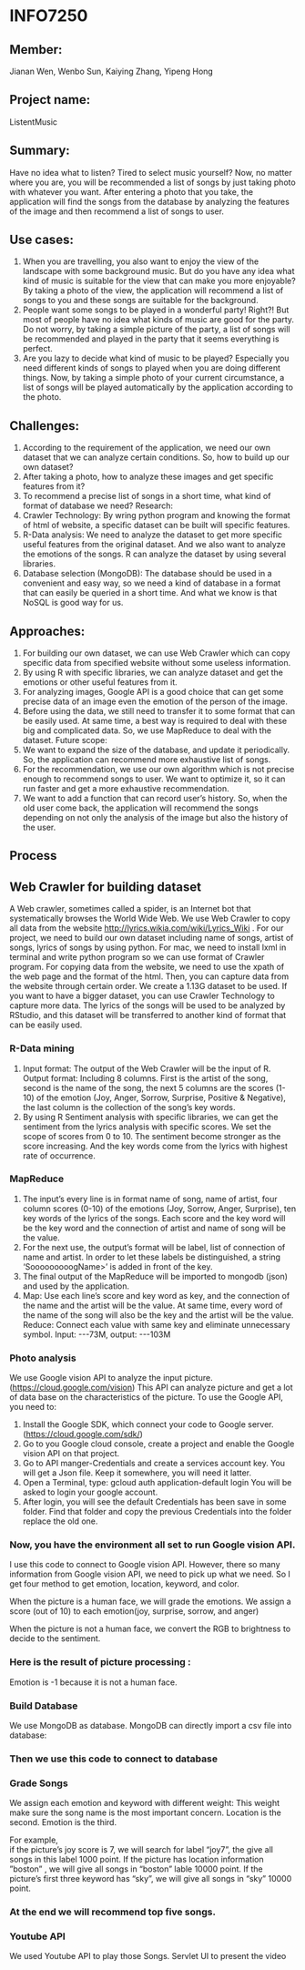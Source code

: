 # INFO7250
## Member:
Jianan Wen, 
Wenbo Sun, 
Kaiying Zhang, 
Yipeng Hong

## Project name:
ListentMusic

## Summary:
Have no idea what to listen? Tired to select music yourself?
Now, no matter where you are, you will be recommended a list of songs by just taking photo with whatever you want. After entering a photo that you take, the application will find the songs from the database by analyzing the features of the image and then recommend a list of songs to user.

## Use cases: 
1.	When you are travelling, you also want to enjoy the view of the landscape with some background music. But do you have any idea what kind of music is suitable for the view that can make you more enjoyable? By taking a photo of the view, the application will recommend a list of songs to you and these songs are suitable for the background.
2.	People want some songs to be played in a wonderful party! Right?! But most of people have no idea what kinds of music are good for the party. Do not worry, by taking a simple picture of the party, a list of songs will be recommended and played in the party that it seems everything is perfect.
3.	Are you lazy to decide what kind of music to be played? Especially you need different kinds of songs to played when you are doing different things. Now, by taking a simple photo of your current circumstance, a list of songs will be played automatically by the application according to the photo.

## Challenges:
1.	According to the requirement of the application, we need our own dataset that we can analyze certain conditions. So, how to build up our own dataset?
2.	After taking a photo, how to analyze these images and get specific features from it?
3.	To recommend a precise list of songs in a short time, what kind of format of database we need?
Research:
1.	Crawler Technology: By wring python program and knowing the format of html of website, a specific dataset can be built will specific features.
2.	R-Data analysis: We need to analyze the dataset to get more specific useful features from the original dataset. And we also want to analyze the emotions of the songs. R can analyze the dataset by using several libraries. 
3.	Database selection (MongoDB): The database should be used in a convenient and easy way, so we need a kind of database in a format that can easily be queried in a short time. And what we know is that NoSQL is good way for us.

## Approaches:
1.	For building our own dataset, we can use Web Crawler which can copy specific data from specified website without some useless information.
2.	By using R with specific libraries, we can analyze dataset and get the emotions or other useful features from it.
3.	For analyzing images, Google API is a good choice that can get some precise data of an image even the emotion of the person of the image.
4.	Before using the data, we still need to transfer it to some format that can be easily used. At same time, a best way is required to deal with these big and complicated data. So, we use MapReduce to deal with the dataset.
Future scope:
1.	We want to expand the size of the database, and update it periodically. So, the application can recommend more exhaustive list of songs.
2.	For the recommendation, we use our own algorithm which is not precise enough to recommend songs to user. We want to optimize it, so it can run faster and get a more exhaustive recommendation.
3.	We want to add a function that can record user’s history. So, when the old user come back, the application will recommend the songs depending on not only the analysis of the image but also the history of the user.

## Process
## Web Crawler for building dataset
A Web crawler, sometimes called a spider, is an Internet bot that systematically browses the World Wide Web. We use Web Crawler to copy all data from the website http://lyrics.wikia.com/wiki/Lyrics_Wiki . For our project, we need to build our own dataset including name of songs, artist of songs, lyrics of songs by using python. For mac, we need to install lxml in terminal and write python program so we can use format of Crawler program. For copying data from the website, we need to use the xpath of the web page and the format of the html. Then, you can capture data from the website through certain order. We create a 1.13G dataset to be used. If you want to have a bigger dataset, you can use Crawler Technology to capture more data.
The lyrics of the songs will be used to be analyzed by RStudio, and this dataset will be transferred to another kind of format that can be easily used.

### R-Data mining 
1. Input format: The output of the Web Crawler will be the input of R.
Output format: Including 8 columns. First is the artist of the song, second is the name of the song, the next 5 columns are the scores (1-10) of the emotion (Joy, Anger, Sorrow, Surprise, Positive & Negative), the last column is the collection of the song’s key words.
2. By using R Sentiment analysis with specific libraries, we can get the sentiment from the lyrics analysis with specific scores. We set the scope of scores from 0 to 10. The sentiment become stronger as the score increasing. And the key words come from the lyrics with highest rate of occurrence. 

### MapReduce
1. The input’s every line is in format name of song, name of artist, four column scores (0-10) of the emotions (Joy, Sorrow, Anger, Surprise), ten key words of the lyrics of the songs. Each score and the key word will be the key word and the connection of artist and name of song will be the value.
2. For the next use, the output’s format will be label, list of connection of name and artist. In order to let these labels be distinguished, a string ‘SooooooooogName>’ is added in front of the key.
3. The final output of the MapReduce will be imported to mongodb (json) and used by the application.
4. Map: Use each line’s score and key word as key, and the connection of the name and the artist will be the value. At same time, every word of the name of the song will also be the key and the artist will be the value.
Reduce: Connect each value with same key and eliminate unnecessary symbol.
Input: ---73M, 
output: ---103M
 
### Photo analysis
  We use Google vision API to analyze the input picture.(https://cloud.google.com/vision)
  This API can analyze picture and get a lot of data base on the characteristics of the picture.
To use the Google API, you need to:
1. Install the Google SDK, which connect your code to Google server.(https://cloud.google.com/sdk/)
2. Go to you Google cloud console, create a project and enable the Google vision API on that project.
3. Go to API manger-Credentials and create a services account key. You will get a Json file. Keep it somewhere, you will need it latter.
4. Open a Terminal, type: gcloud auth application-default login 
You will be asked to login your google account.
5. After login, you will see the default Credentials has been save in some folder. Find that folder and copy the previous Credentials into the folder replace the old one.

### Now, you have the environment all set to run Google vision API.
I use this code to connect to Google vision API.
However, there so many information from Google vision API, we need to pick up what we need.
So I get four method to get emotion, location, keyword, and color. 

When the picture is a human face, we will grade the emotions.
We assign a score (out of 10) to each emotion(joy, surprise, sorrow, and anger)

When the picture is not a human face, we convert the RGB to brightness to decide to the sentiment. 

### Here is the result of picture processing :
Emotion is -1 because it is not a human face.

### Build Database
We use MongoDB as database. 
MongoDB can directly import a csv file into database: 
 
### Then we use this code to connect to database
### Grade Songs
We assign each emotion and keyword with different weight:
This weight make sure the song name is the most important concern.
Location is the second.
Emotion is the third.

  For example,  
if the picture’s joy score is 7, we will search for label “joy7”, the give all songs in this label 1000 point.
If the picture has location information ”boston” , we will give all songs in “boston” lable 10000 point.
If the picture’s first three keyword has “sky”, we will give all songs in “sky” 10000 point.

### At the end we will recommend top five songs.

### Youtube API
We used Youtube API to play those Songs. 
Servlet UI to present the video




